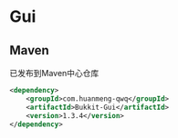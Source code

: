 # Gui

## Maven

已发布到Maven中心仓库

```xml
<dependency>
    <groupId>com.huanmeng-qwq</groupId>
    <artifactId>Bukkit-Gui</artifactId>
    <version>1.3.4</version>
</dependency>
```
